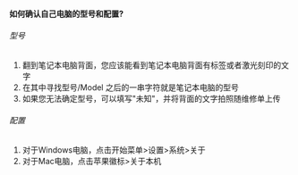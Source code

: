 #### 如何确认自己电脑的型号和配置?
###### 型号
1. 翻到笔记本电脑背面，您应该能看到笔记本电脑背面有标签或者激光刻印的文字
2. 在其中寻找型号/Model 之后的一串字符就是笔记本电脑的型号
3. 如果您无法确定型号，可以填写"未知"，并将背面的文字拍照随维修单上传
###### 配置
1. 对于Windows电脑，点击开始菜单>设置>系统>关于
2. 对于Mac电脑，点击苹果徽标>关于本机
